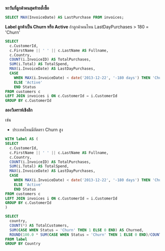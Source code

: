 **หาวันที่ลูกค้าคนสุดท้ายสั่งซื้อ**
```sql
SELECT MAX(InvoiceDate) AS LastPurchase FROM invoices;
```

**Label ลูกค้าเป็น Churn หรือ Active**
ถ้าลูกค้าคนไหน LastDayPurchases > 180 = 'Churn'
```sql
SELECT
  c.CustomerId,
  c.FirstName || ' ' || c.LastName AS Fullname,
  c.Country,
  COUNT(i.InvoiceID) AS TotalPurchases,
  SUM(i.Total) AS TotalSpend,
  MAX(i.InvoiceDate) AS LastDayPurchases,
  CASE 
    WHEN MAX(i.InvoiceDate) < date('2013-12-22', '-180 days') THEN 'Churn'
    ELSE 'Active'
    END Status
FROM customers c
LEFT JOIN invoices i ON c.CustomerId = i.CustomerId
GROUP BY c.CustomerId
```

**ลองวิเคราห์เชิงลึก**

เช่น
- ประเทศไหนมีอัตตรา Churn สูง
```sql
WITH label AS (
SELECT
  c.CustomerId,
  c.FirstName || ' ' || c.LastName AS Fullname,
  c.Country,
  COUNT(i.InvoiceID) AS TotalPurchases,
  SUM(i.Total) AS TotalSpend,
  MAX(i.InvoiceDate) AS LastDayPurchases,
  CASE 
    WHEN MAX(i.InvoiceDate) < date('2013-12-22', '-180 days') THEN 'Churn'
    ELSE 'Active'
    END Status
FROM customers c
LEFT JOIN invoices i ON c.CustomerId = i.CustomerId
GROUP BY c.CustomerId
)

SELECT
  country,
  COUNT(*) AS TotalCustomers,
  SUM(CASE WHEN Status = 'Churn' THEN 1 ELSE 0 END) AS Churned,
  ROUND(100.0 * SUM(CASE WHEN Status = 'Churn' THEN 1 ELSE 0 END)/COUNT(*),2) AS ChurnRate
FROM label
GROUP BY Country
```
